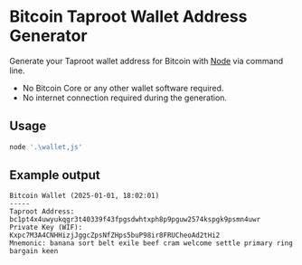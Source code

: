 # Bitcoin Taproot Wallet Address Generator

Generate your Taproot wallet address for Bitcoin with [Node](https://nodejs.org/en/download) via command line.

- No Bitcoin Core or any other wallet software required.
- No internet connection required during the generation.

## Usage

```sh
node '.\wallet,js'
```

## Example output

```
Bitcoin Wallet (2025-01-01, 18:02:01)
-----
Taproot Address: bc1pt4x4uwyukqgr3t40339f43fpgsdwhtxph8p9pguw2574kspgk9psmn4uwr
Private Key (WIF): Kxpc7M3A4CNHHizjJggcZpsNfZHps5buP98ir8FRUCheoAd2tHi2
Mnemonic: banana sort belt exile beef cram welcome settle primary ring bargain keen
```
